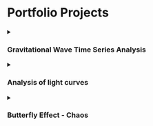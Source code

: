 
<h1> Portfolio Projects </h1>


<details>

<summary><h3> Gravitational Wave Time Series Analysis </h3></summary>

Two short duration signals of the detection of gravitational waves had noises removed using Time series analytical techniques such as, pre-whitening and band pass filters. This isolated the chirp signals of the 
gravitational wave event detected form both sites A and B which was found to have time delay
between each other, 𝑡𝑑𝑒𝑙𝑎𝑦 = 1.46 𝑚𝑠.

<img src="visualisations/Raw%20signals.png">
<img src="visualisations/filtered%20signals.png">
<img src="visualisations/filtered%20signal%20ontop%20closer.png">
<img src="visualisations/final%20signal.png">

</details>




<details>

<summary><h3> Analysis of light curves </h3></summary>

Light curves are graphs that show how the brightness of stars changes over a period of time.

This project used the <a href="https://github.com/pmaxted/pycheops">PYCHEOPS </a> package to study binary stars and exoplanets.

My individual project was to analyse the accuracy of radii of stars with an ellipsoidal effect calculated by PYCHEOPS. The ellipsoidal effect warps the shape of the star and so must be studued carefully. I used <a href="https://www.physik.uni-hamburg.de/en/hs/group-schmidt/members/wichmann-rainer/nightfall.html"> NIGHTFALL </a>, an astronomy application to simulate the lightcurves of stars, more accurate than PYCHEOPS.



</details>






<details>

<summary><h3> Butterfly Effect - Chaos </h3></summary>
something somethings jssjvs

</details>
